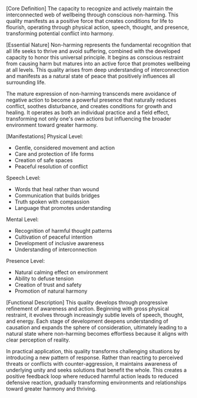[Core Definition]
The capacity to recognize and actively maintain the interconnected web of wellbeing through conscious non-harming. This quality manifests as a positive force that creates conditions for life to flourish, operating through physical action, speech, thought, and presence, transforming potential conflict into harmony.

[Essential Nature]
Non-harming represents the fundamental recognition that all life seeks to thrive and avoid suffering, combined with the developed capacity to honor this universal principle. It begins as conscious restraint from causing harm but matures into an active force that promotes wellbeing at all levels. This quality arises from deep understanding of interconnection and manifests as a natural state of peace that positively influences all surrounding life.

The mature expression of non-harming transcends mere avoidance of negative action to become a powerful presence that naturally reduces conflict, soothes disturbance, and creates conditions for growth and healing. It operates as both an individual practice and a field effect, transforming not only one's own actions but influencing the broader environment toward greater harmony.

[Manifestations]
Physical Level:
- Gentle, considered movement and action
- Care and protection of life forms
- Creation of safe spaces
- Peaceful resolution of conflict

Speech Level:
- Words that heal rather than wound
- Communication that builds bridges
- Truth spoken with compassion
- Language that promotes understanding

Mental Level:
- Recognition of harmful thought patterns
- Cultivation of peaceful intention
- Development of inclusive awareness
- Understanding of interconnection

Presence Level:
- Natural calming effect on environment
- Ability to defuse tension
- Creation of trust and safety
- Promotion of natural harmony

[Functional Description]
This quality develops through progressive refinement of awareness and action. Beginning with gross physical restraint, it evolves through increasingly subtle levels of speech, thought, and energy. Each stage of development deepens understanding of causation and expands the sphere of consideration, ultimately leading to a natural state where non-harming becomes effortless because it aligns with clear perception of reality.

In practical application, this quality transforms challenging situations by introducing a new pattern of response. Rather than reacting to perceived threats or conflicts with counter-aggression, it maintains awareness of underlying unity and seeks solutions that benefit the whole. This creates a positive feedback loop where reduced harmful action leads to reduced defensive reaction, gradually transforming environments and relationships toward greater harmony and thriving.